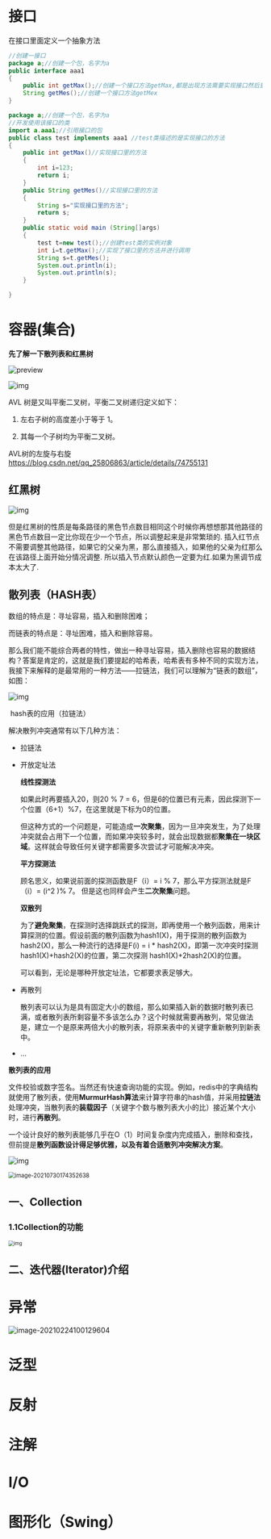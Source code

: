# 接口

在接口里面定义一个抽象方法

```java
//创建一接口
package a;//创建一个包，名字为a
public interface aaa1
{
	public int getMax();//创建一个接口方法getMax,都是出现方法需要实现接口然后重写
	String getMes();//创建一个接口方法getMex
}
```

```java
package a;//创建一个包，名字为a
//开发使用该接口的类
import a.aaa1;//引用接口的包
public class test implements aaa1 //test类描述的是实现接口的方法
{
	public int getMax()//实现接口里的方法
	{
		int i=123;
		return i;
	}
	public String getMes()//实现接口里的方法
	{
		String s="实现接口里的方法";
		return s;
	}
	public static void main (String[]args)
	{
		test t=new test();//创建test类的实例对象
		int i=t.getMax();//实现了接口里的方法并进行调用
		String s=t.getMes();
		System.out.println(i);
		System.out.println(s);
	}

}


```

# 容器(集合)

**先了解一下散列表和红黑树**

![preview](img/v2-d5273c0d3dd4659cc621c8461ee3879c_r.jpg)

![img](img/20190514220736591.png)

AVL 树是又叫平衡二叉树，平衡二叉树递归定义如下：

1. 左右子树的高度差小于等于 1。

2. 其每一个子树均为平衡二叉树。

AVL树的左旋与右旋 https://blog.csdn.net/qq_25806863/article/details/74755131

## 红黑树

![img](file://D:\FolkKnowledge\Company_interview_question\Question\img\clipboard-1614080911857.png?lastModify=1627628727)

但是红黑树的性质是每条路径的黑色节点数目相同这个时候你再想想那其他路径的黑色节点数目一定比你现在少一个节点，所以调整起来是非常繁琐的. 插入红节点不需要调整其他路径，如果它的父亲为黑，那么直接插入，如果他的父亲为红那么在该路径上面开始分情况调整. 所以插入节点默认颜色一定要为红.如果为黑调节成本太大了.

## 散列表（HASH表）

数组的特点是：寻址容易，插入和删除困难；

而链表的特点是：寻址困难，插入和删除容易。

那么我们能不能综合两者的特性，做出一种寻址容易，插入删除也容易的数据结构？答案是肯定的，这就是我们要提起的哈希表，哈希表有多种不同的实现方法，我接下来解释的是最常用的一种方法——拉链法，我们可以理解为“链表的数组”，如图：

![img](img/20160603152626346)

​                                                                                         hash表的应用（拉链法）

解决散列冲突通常有以下几种方法：

- 拉链法

- 开放定址法

  **线性探测法**

  如果此时再要插入20，则20 % 7 = 6，但是6的位置已有元素，因此探测下一个位置（6+1）%7，在这里就是下标为0的位置。

  但这种方式的一个问题是，可能造成**一次聚集**，因为一旦冲突发生，为了处理冲突就会占用下一个位置，而如果冲突较多时，就会出现数据都**聚集在一块区域**。这样就会导致任何关键字都需要多次尝试才可能解决冲突。

  **平方探测法**

  顾名思义，如果说前面的探测函数是F（i）= i % 7，那么平方探测法就是F（i）= (i^2 )% 7。
  但是这也同样会产生**二次聚集**问题。

  **双散列**

  为了**避免聚集**，在探测时选择跳跃式的探测，即再使用一个散列函数，用来计算探测的位置。假设前面的散列函数为hash1(X)，用于探测的散列函数为hash2(X)，那么一种流行的选择是F(i) = i * hash2(X)，即第一次冲突时探测hash1(X)+hash2(X)的位置，第二次探测
  hash1(X)+2hash2(X)的位置。

  可以看到，无论是哪种开放定址法，它都要求表足够大。

- 再散列

  散列表可以认为是具有固定大小的数组，那么如果插入新的数据时散列表已满，或者散列表所剩容量不多该怎么办？这个时候就需要再散列，常见做法是，建立一个是原来两倍大小的散列表，将原来表中的关键字重新散列到新表中。

- ...

**散列表的应用**

文件校验或数字签名。当然还有快速查询功能的实现。例如，redis中的字典结构就使用了散列表，使用**MurmurHash算法**来计算字符串的hash值，并采用**拉链法**处理冲突，当散列表的**装载因子**（关键字个数与散列表大小的比）接近某个大小时，进行**再散列**。

一个设计良好的散列表能够几乎在O（1）时间复杂度内完成插入，删除和查找，但前提是**散列函数设计得足够优雅，以及有着合适散列冲突解决方案**。



![img](file://D:\LocalRepositories\OriginRepositories\JavaNote\%E5%90%8E%E7%AB%AF%E8%B7%AF%E7%BA%BF\1.%E7%BC%96%E7%A8%8B%E5%9F%BA%E7%A1%80\1.Java%E8%AF%AD%E8%A8%80\img\20190213131312518.png?lastModify=1627637177)

<img src="img/image-20210730174352638.png" alt="image-20210730174352638" style="zoom:80%;" />



## 一、Collection

### 1.1Collection的功能

<img src="img/1628e4e1f75125d8" alt="img" style="zoom: 67%;" />

## 二、迭代器(Iterator)介绍



























# 异常

![image-20210224100129604](file://D:\FolkKnowledge\Company_interview_question\Question\img\image-20210224100129604.png?lastModify=1627636882)



















# 泛型











# 反射















# 注解



# I/O



# 图形化（Swing）